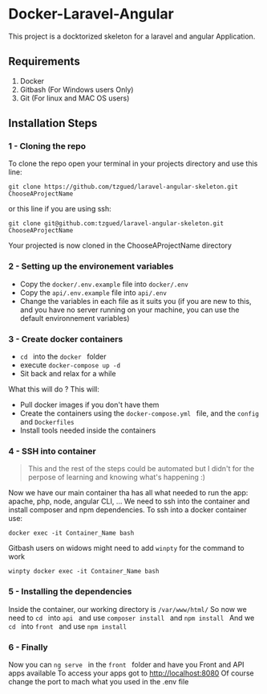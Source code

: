 # Docker-Laravel-Angular

This project is a docktorized skeleton for a laravel and angular Application.

## Requirements

1. Docker
2. Gitbash (For Windows users Only)
3. Git (For linux and MAC OS users)

## Installation Steps

### 1 - Cloning the repo

To clone the repo open your terminal in your projects directory and use this line:
```
git clone https://github.com/tzgued/laravel-angular-skeleton.git ChooseAProjectName
```

or this line if you are using ssh:
```
git clone git@github.com:tzgued/laravel-angular-skeleton.git ChooseAProjectName
```

Your projected is now cloned in the ChooseAProjectName directory

### 2 - Setting up the environement variables

- Copy the `docker/.env.example` file into `docker/.env`
- Copy the `api/.env.example` file into `api/.env`
- Change the variables in each file as it suits you (if you are new to this, and you have no server running on your machine, you can use the default environnement variables)

### 3 - Create docker containers

- `cd ` into the `docker ` folder
- execute `docker-compose up -d `
- Sit back and relax for a while

What this will do ? This will:
- Pull docker images if you don't have them
- Create the containers using the `docker-compose.yml ` file, and the `config ` and `Dockerfiles `
- Install tools needed inside the containers

### 4 - SSH into container
> This and the rest of the steps could be automated but I didn't for the perpose of learning and knowing what's happening :)

Now we have our main container tha has all what needed to run the app: apache, php, node, angular CLI, ...
We need to ssh into the container and install composer and npm dependencies.
To ssh into a docker container use:

`docker exec -it Container_Name bash`

Gitbash users on widows might need to add `winpty` for the command to work

`winpty docker exec -it Container_Name bash`

### 5 - Installing the dependencies

Inside the container, our working directory is `/var/www/html/`
So now we need to `cd ` into `api ` and use `composer install ` and `npm install `
And we `cd ` into `front ` and use `npm install `

### 6 - Finally

Now you can `ng serve ` in the `front ` folder and have you Front and API apps available
To access your apps got to [http://localhost:8080](http://localhost:8080) 
Of course change the port to mach what you used in the .env file
